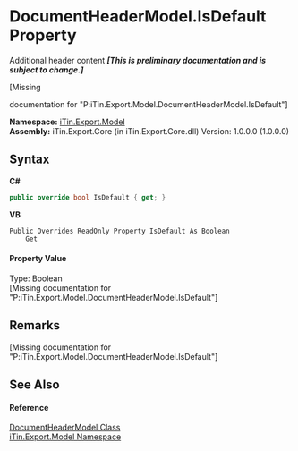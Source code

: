 # DocumentHeaderModel.IsDefault Property 
Additional header content _**\[This is preliminary documentation and is subject to change.\]**_

\[Missing <summary> documentation for "P:iTin.Export.Model.DocumentHeaderModel.IsDefault"\]

**Namespace:**&nbsp;<a href="ef57ffcc-e95e-b212-5a46-9aa6f5a3511f">iTin.Export.Model</a><br />**Assembly:**&nbsp;iTin.Export.Core (in iTin.Export.Core.dll) Version: 1.0.0.0 (1.0.0.0)

## Syntax

**C#**<br />
``` C#
public override bool IsDefault { get; }
```

**VB**<br />
``` VB
Public Overrides ReadOnly Property IsDefault As Boolean
	Get
```


#### Property Value
Type: Boolean<br />\[Missing <value> documentation for "P:iTin.Export.Model.DocumentHeaderModel.IsDefault"\]

## Remarks
\[Missing <remarks> documentation for "P:iTin.Export.Model.DocumentHeaderModel.IsDefault"\]

## See Also


#### Reference
<a href="f2f68490-d649-cfb1-ba27-68adaf72d28c">DocumentHeaderModel Class</a><br /><a href="ef57ffcc-e95e-b212-5a46-9aa6f5a3511f">iTin.Export.Model Namespace</a><br />